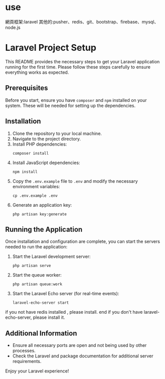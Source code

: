 # use
網頁框架:laravel
其他的:pusher、redis、git、bootstrap、firebase、mysql、node.js
# Laravel Project Setup

This README provides the necessary steps to get your Laravel application running for the first time. Please follow these steps carefully to ensure everything works as expected.

## Prerequisites

Before you start, ensure you have `composer` and `npm` installed on your system. These will be needed for setting up the dependencies.

## Installation

1. Clone the repository to your local machine.
2. Navigate to the project directory.
3. Install PHP dependencies:
   ```
   composer install
   ```
4. Install JavaScript dependencies:
   ```
   npm install
   ```
5. Copy the `.env.example` file to `.env` and modify the necessary environment variables:
   ```
   cp .env.example .env
   ```
6. Generate an application key:
   ```
   php artisan key:generate
   ```


## Running the Application

Once installation and configuration are complete, you can start the servers needed to run the application:

1. Start the Laravel development server:
   ```
   php artisan serve
   ```
2. Start the queue worker:
   ```
   php artisan queue:work
   ```
3. Start the Laravel Echo server (for real-time events):
   ```
   laravel-echo-server start
   ```
if you not have redis installed , please install.
end if you don't have laravel-echo-server, please install it.
## Additional Information

- Ensure all necessary ports are open and not being used by other processes.
- Check the Laravel and package documentation for additional server requirements.

Enjoy your Laravel experience!
